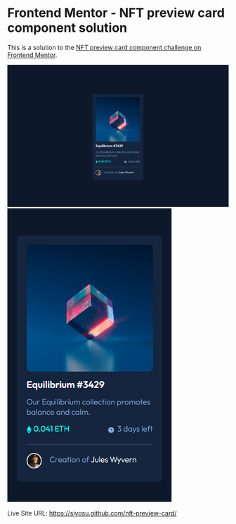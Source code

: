 # Frontend Mentor - NFT preview card component solution

This is a solution to the [NFT preview card component challenge on Frontend Mentor](https://www.frontendmentor.io/challenges/nft-preview-card-component-SbdUL_w0U).

![](./images/screenshot1.png)
![](./images/screenshot2.png)

Live Site URL: https://siyosu.github.com/nft-preview-card/
